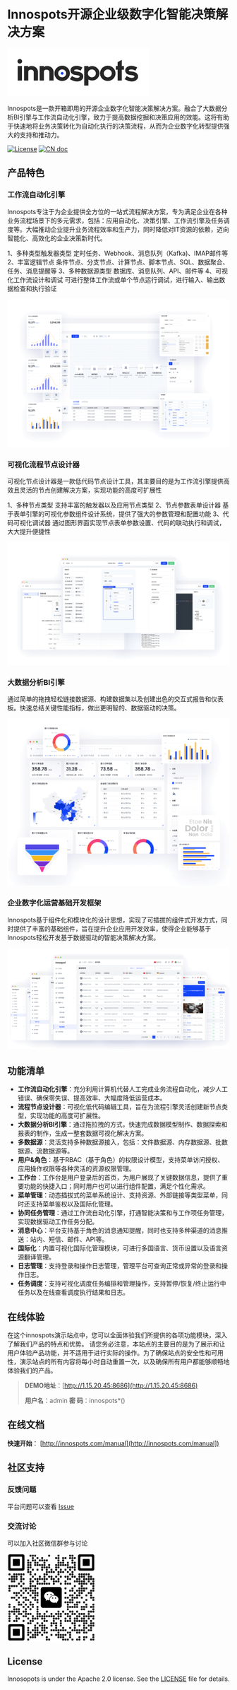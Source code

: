 # Innospots开源企业级数字化智能决策解决方案
![alt 属性文本](https://github.com/innospots/innospots-assets/blob/main/images/innospots-logo.png?raw=true)

Innospots是一款开箱即用的开源企业数字化智能决策解决方案。融合了大数据分析BI引擎与工作流自动化引擎，致力于提高数据挖掘和决策应用的效能。这将有助于快速地将业务决策转化为自动化执行的决策流程，从而为企业数字化转型提供强大的支持和推动力。

[![License](https://img.shields.io/github/license/innospots/innospots)](https://www.apache.org/licenses/LICENSE-2.0.html)
[![CN doc](https://img.shields.io/badge/文档-中文版-blue.svg)](http://innospots.com/manual)


## 产品特色

### 工作流自动化引擎
Innospots专注于为企业提供全方位的一站式流程解决方案，专为满足企业在各种业务流程场景下的多元需求，包括：应用自动化、决策引擎、工作流引擎及任务调度等。大幅推动企业提升业务流程效率和生产力，同时降低对IT资源的依赖，迈向智能化、高效化的企业决策新时代。

1、多种类型触发器类型
   定时任务、Webhook、消息队列（Kafka)、IMAP邮件等
2、丰富逻辑节点
   条件节点、分支节点、计算节点、脚本节点、SQL、数据聚合、任务、消息提醒等
3、多种数据源类型
   数据库、消息队列、API、邮件等
4、可视化工作流设计和调试
   可进行整体工作流或单个节点运行调试，进行输入、输出数据检查和执行验证

![](https://github.com/innospots/innospots-assets/blob/main/images/workflow-engine.png?raw=true)

### 可视化流程节点设计器
可视化节点设计器是一款低代码节点设计工具，其主要目的是为工作流引擎提供高效且灵活的节点创建解决方案，实现功能的高度可扩展性

1、多种节点类型
   支持丰富的触发器以及应用节点类型
2、节点参数表单设计器
   基于表单引擎的可视化参数组件设计系统，提供了强大的参数管理和配置功能
3、代码可视化调试器
   通过图形界面实现节点表单参数设置、代码的联动执行和调试，大大提升便捷性

![](https://github.com/innospots/innospots-assets/blob/main/images/workflow-node-designer.png?raw=true)

### 大数据分析BI引擎
通过简单的拖拽轻松链接数据源、构建数据集以及创建出色的交互式报告和仪表板。快速总结关键性能指标，做出更明智的、数据驱动的决策。

![](https://github.com/innospots/innospots-assets/blob/main/images/bi-report.png?raw=true)

### 企业数字化运营基础开发框架
Innospots基于组件化和模块化的设计思想，实现了可插拔的组件式开发方式，同时提供了丰富的基础组件，旨在提升企业应用开发效率，使得企业能够基于Innospots轻松开发基于数据驱动的智能决策解决方案。

![](https://github.com/innospots/innospots-assets/blob/main/images/all-modules.png?raw=true)

## 功能清单

* **工作流自动化引擎**：充分利用计算机代替人工完成业务流程自动化，减少人工错误、确保零失误、提高效率、大幅度降低运营成本。
* **流程节点设计器**：可视化低代码编辑工具，旨在为流程引擎灵活创建新节点类型，实现功能的高度可扩展性。
* **大数据分析BI引擎**：通过拖拉拽的方式，快速完成数据模型制作、数据探索和报表的制作，生成一整套数据可视化解决方案。
* **多数据源**：灵活支持多种数据源接入，包括：文件数据源、内存数据源、批数据源、流数据源等。
* **用户&角色**：基于RBAC（基于角色）的权限设计模型，支持菜单访问授权、应用操作权限等各种灵活的资源权限管理。
* **工作台**：工作台是用户登录后的首页，为用户展现了关键数据信息，提供了重要功能的快捷入口；同时用户也可以进行组件配置，满足个性化需求。
* **菜单管理**：动态插拔式的菜单系统设计、支持资源、外部链接等类型菜单，同时还支持菜单鉴权以及国际化管理。
* **协同任务管理**：通过工作流自动化引擎，打通智能决策和与工作项任务管理，实现数据驱动工作任务分配。
* **消息中心**：平台支持基于角色的消息通知提醒，同时也支持多种渠道的消息推送：站内、短信、邮件、API等。
* **国际化**：内置可视化国际化管理模块，可进行多国语言、货币设置以及语言资源翻译管理。
* **日志管理**：支持登录和操作日志管理，管理平台可查询正常或异常的登录和操作日志。
* **任务调度**：支持可视化调度任务编排和管理操作，支持暂停/恢复/终止运行中任务以及在线查看调度执行结果和日志。


## 在线体验
在这个innospots演示站点中，您可以全面体验我们所提供的各项功能模块，深入了解我们产品的特点和优势。
请您务必注意，本站点的主要目的是为了展示和让用户体验产品功能，并不适用于进行实际的操作。为了确保站点的安全性和可用性，演示站点的所有内容将每小时自动重置一次，以及确保所有用户都能够顺畅地体验我们的产品。
> **DEMO地址**：[http://1.15.20.45:8686](http://1.15.20.45:8686)
> 
> **用户名**：admin 
> **密   码**：innospots*()

## 在线文档
**快速开始**：
[http://innospots.com/manual](http://innospots.com/manual])

## 社区支持
### 反馈问题
平台问题可以查看 [Issue](https://github.com/innospots/innospots/issues)

### 交流讨论
可以加入社区微信群参与讨论

<img src="https://github.com/innospots/innospots-assets/blob/main/images/smars-wx.png?raw=true" height="200" width="200" />


## License
Innosopots is under the Apache 2.0 license. See the [LICENSE](https://github.com/innospots/innospots/blob/master/LICENSE) file for details.